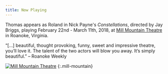 ```yaml
---
title: Now Playing
---
```


Thomas appears as Roland in Nick Payne's *Constellations*, directed by Jay Briggs, playing February 22nd - March 11th, 2018, at [Mill Mountain Theatre](http://millmountain.org/production/constellations/) in Roanoke, Virginia.

&ldquo;[&hellip;] beautiful, thought provoking, funny, sweet and impressive theatre, you’ll love it. The talent of the two actors will blow you away. It’s simply beautiful.&rdquo; &ndash; Roanoke Weekly

[![Mill Mountain Theatre](/assets/images/news/mill-mountain.png)](http://millmountain.org/production/constellations/)
{:.mill-mountain}

